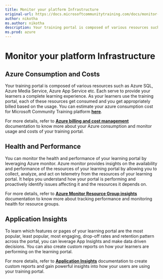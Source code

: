 ```yaml
---
title: Monitor your platform Infrastructure
original-url: https://docs.microsoftcommunitytraining.com/docs/monitor-your-infrastructure
author: nikotha
ms.author: nikotha
description: Your training portal is composed of various resources such as Azure SQL, Azure Media Service, Azure App Service etc.
ms.prod: azure
---
```


# Monitor your platform Infrastructure

## Azure Consumption and Costs

Your training portal is composed of various resources such as Azure SQL, Azure Media Service, Azure App Service etc. Each serve to provide your learners a complete learning experience. As your learners use the training portal, each of these resources get consumed and you get appropriately billed based on the usage. You can estimate your azure consumption cost for Microsoft Community Training platform [**here**](https://communitytraining.microsoft.com/pricing/).

For more details, refer to [**Azure billing and cost management**](/azure/billing) documentation to know more about your Azure consumption and monitor usage and costs of your training portal.

## Health and Performance

You can monitor the health and performance of your learning portal by leveraging Azure monitor. Azure monitor provides insights on the availability and performance of the resources of your learning portal by allowing you to collect, analyze, and act on telemetry from the resources of your learning portal. It helps you understand how your portal is performing and proactively identify issues affecting it and the resources it depends on.

For more details, refer to [**Azure Monitor Resource Group insights**](/azure/azure-monitor/insights/resource-group-insights) documentation to know more about tracking performance and monitoring health for resource groups.

## Application Insights

To learn which features or pages of your learning portal are the most popular, least popular, most engaging, drop-off rates and retention pattern across the portal, you can leverage App Insights and make data driven decisions. You can also create custom reports on how your learners are performing on the learning portal.

For more details, refer to [**Application Insights**](/azure/azure-monitor/app/usage-overview) documentation to create custom reports and gain powerful insights into how your users are using your training portal.
